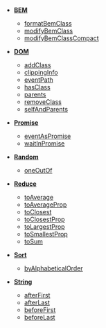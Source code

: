 * **[BEM](#bem)**
  * [formatBemClass](#formatBemClass)
  * [modifyBemClass](#modifyBemClass)
  * [modifyBemClassCompact](#modifyBemClassCompact)

* **[DOM](#dom)**
  * [addClass](#addClass)
  * [clippingInfo](#clippingInfo)
  * [eventPath](#eventPath)
  * [hasClass](#hasClass)
  * [parents](#parents)
  * [removeClass](#removeClass)
  * [selfAndParents](#selfAndParents)

* **[Promise](#promise)**
  * [eventAsPromise](#eventAsPromise)
  * [waitInPromise](#waitInPromise)

* **[Random](#random)**
  * [oneOutOf](#oneOutOf)

* **[Reduce](#reduce)**
  * [toAverage](#toAverage)
  * [toAverageProp](#toAverageProp)
  * [toClosest](#toClosest)
  * [toClosestProp](#toClosestProp)
  * [toLargestProp](#toLargestProp)
  * [toSmallestProp](#toSmallestProp)
  * [toSum](#toSum)

* **[Sort](#sort)**
  * [byAlphabeticalOrder](#byAlphabeticalOrder)

* **[String](#string)**
  * [afterFirst](#afterFirst)
  * [afterLast](#afterLast)
  * [beforeFirst](#beforeFirst)
  * [beforeLast](#beforeLast)


